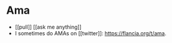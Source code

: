 # Ama

- [[pull]] [[ask me anything]]
- I sometimes do AMAs on [[twitter]]: <https://flancia.org/t/ama>.


